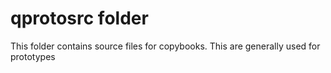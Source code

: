 # qprotosrc folder

This folder contains source files for copybooks. This are generally used for prototypes

